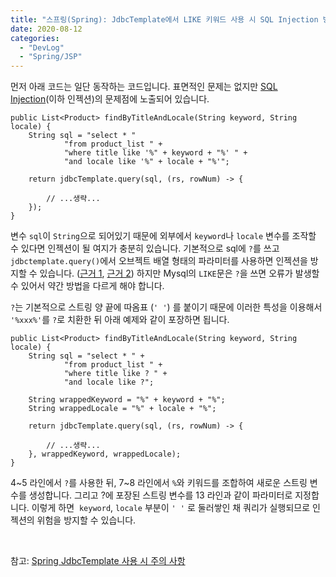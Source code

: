 ```yaml
---
title: "스프링(Spring): JdbcTemplate에서 LIKE 키워드 사용 시 SQL Injection 방지 코드 작성하는 방법 (Mysql, Mariadb)"
date: 2020-08-12
categories: 
  - "DevLog"
  - "Spring/JSP"
---
```


먼저 아래 코드는 일단 동작하는 코드입니다. 표면적인 문제는 없지만 [SQL Injection](https://ko.wikipedia.org/wiki/SQL_%EC%82%BD%EC%9E%85)(이하 인젝션)의 문제점에 노출되어 있습니다.

```
public List<Product> findByTitleAndLocale(String keyword, String locale) {
    String sql = "select * " 
            "from product_list " +
            "where title like '%" + keyword + "%' " +
            "and locale like '%" + locale + "%'";

    return jdbcTemplate.query(sql, (rs, rowNum) -> {

        // ...생략...
    });
}
```

변수 `sql`이 `String`으로 되어있기 때문에 외부에서 `keyword`나 `locale` 변수를 조작할 수 있다면 인젝션이 될 여지가 충분히 있습니다. 기본적으로 sql에 `?`를 쓰고 `jdbctemplate.query()`에서 오브젝트 배열 형태의 파라미터를 사용하면 인젝션을 방지할 수 있습니다. ([근거 1](https://docs.spring.io/spring/docs/3.0.0.M4/reference/html/ch12s02.html), [근거 2](https://stackoverflow.com/questions/7254534/does-spring-jdbc-provide-any-protection-from-sql-injection-attacks)) 하지만 Mysql의 `LIKE`문은 `?`을 쓰면 오류가 발생할 수 있어서 약간 방법을 다르게 해야 합니다.

`?`는 기본적으로 스트링 양 끝에 따옴표 (`' '`) 를 붙이기 때문에 이러한 특성을 이용해서 `'%xxx%'`를 `?`로 치환한 뒤 아래 예제와 같이 포장하면 됩니다.

```
public List<Product> findByTitleAndLocale(String keyword, String locale) {
    String sql = "select * " +
            "from product_list " +
            "where title like ? " +
            "and locale like ?";

    String wrappedKeyword = "%" + keyword + "%";
    String wrappedLocale = "%" + locale + "%";

    return jdbcTemplate.query(sql, (rs, rowNum) -> {

        // ...생략...
    }, wrappedKeyword, wrappedLocale);
}
```

4~5 라인에서 `?`를 사용한 뒤, 7~8 라인에서 `%`와 키워드를 조합하여 새로운 스트링 변수를 생성합니다. 그리고 ?에 포장된 스트링 변수를 13 라인과 같이 파라미터로 지정합니다. 이렇게 하면  `keyword`, `locale` 부분이 `' '` 로 둘러쌓인 채 쿼리가 실행되므로 인젝션의 위험을 방지할 수 있습니다.

 

참고: [Spring JdbcTemplate 사용 시 주의 사항](https://github.com/HomoEfficio/dev-tips/blob/master/Spring%20JdbcTemplate%20%EC%82%AC%EC%9A%A9%20%EC%8B%9C%20%EC%A3%BC%EC%9D%98%20%EC%82%AC%ED%95%AD.md)
